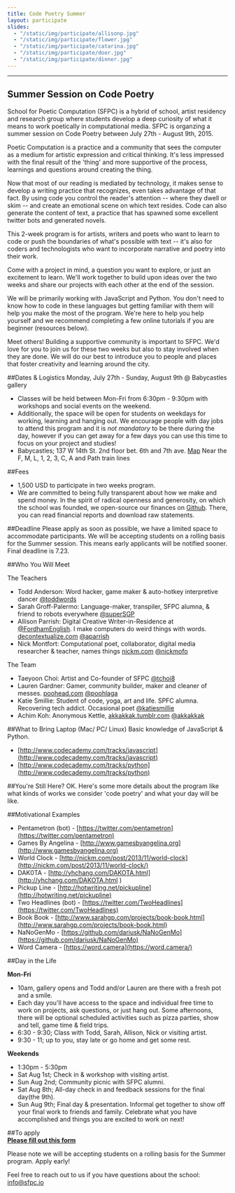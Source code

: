 ```yaml
---
title: Code Poetry Summer 
layout: participate
slides:
  - "/static/img/participate/allisonp.jpg"
  - "/static/img/participate/flower.jpg"
  - "/static/img/participate/catarina.jpg"
  - "/static/img/participate/door.jpg"
  - "/static/img/participate/dinner.jpg"
---
```


***

## Summer Session on Code Poetry 

School for Poetic Computation (SFPC) is a hybrid of school, artist residency and research group where students develop a deep curiosity of what it means to work poetically in computational media. SFPC is organzing a summer session on Code Poetry between July 27th - August 9th, 2015. 

Poetic Computation is a practice and a community that sees the computer as a medium for artistic expression and critical thinking. It's less impressed with the final result of the 'thing' and more supportive of the process, learnings and questions around creating the thing.

Now that most of our reading is mediated by technology, it makes sense to develop a writing practice that recognizes, even takes advantage of that fact. By using code you control the reader's attention -- where they dwell or skim -- and create an emotional scene on which text resides. Code can also generate the content of text, a practice that has spawned some excellent twitter bots and generated novels. 

This 2-week program is for artists, writers and poets who want to learn to code or push the boundaries of what's possible with text -- it's also for coders and technologists who want to incorporate narrative and poetry into their work.

Come with a project in mind, a question you want to explore, or just an excitement to learn. We'll work together to build upon ideas over the two weeks and share our projects with each other at the end of the session.

We will be primarily working with JavaScript and Python. You don't need to know how to code in these languages but getting familiar with them will help you make the most of the program. We're here to help you help yourself and we recommend completing a few online tutorials if you are beginner (resources below).

Meet others! Building a supportive community is important to SFPC. We'd love for you to join us for these two weeks but also to stay involved when they are done. We will do our best to introduce you to people and places that foster creativity and learning around the city.

##Dates & Logistics
Monday, July 27th - Sunday, August 9th @ Babycastles gallery

- Classes will be held between Mon-Fri from 6:30pm - 9:30pm with workshops and social events on the weekend. 
- Additionally, the space will be open for students on weekdays for working, learning and hanging out. We encourage people with day jobs to attend this program and it is *not mandatory* to be there during the day, however if you can get away for a few days you can use this time to focus on your project and studies!
- Babycastles; 137 W 14th St. 2nd floor bet. 6th and 7th ave. [Map](https://goo.gl/maps/zxhBL) Near the F, M, L, 1, 2, 3, C, A and Path train lines

##Fees 
- 1,500 USD to participate in two weeks program.
- We are committed to being fully transparent about how we make and spend money. In the spirit of radical openness and generosity, on which the school was founded, we open-source our finances on [Github](https://github.com/SFPC/finance-and-administration). 
There, you can read financial reports and download raw statements. 

##Deadline
Please apply as soon as possible, we have a limited space to accommodate participants. We will be accepting students on a rolling basis for the Summer session. This means early applicants will be notified sooner. Final deadline is 7.23. 


##Who You Will Meet 

The Teachers 
  
- Todd Anderson: Word hacker, game maker & auto-hotkey interpretive dancer [@toddwords](http://twitter.com/toddwords) 
- Sarah Groff-Palermo: Language-maker, transpiler, SFPC alumna, & friend to robots everywhere [@superSGP](http://twitter.com/superSGP)
- Allison Parrish: Digital Creative Writer-in-Residence at [@FordhamEnglish](https://twitter.com/FordhamEnglish). I make computers do weird things with words. [decontextualize.com](decontextualize.com) [@aparrish](http://twitter.com/aparrish)
- Nick Montfort: Computational poet, collaborator, digital media researcher & teacher, names things [nickm.com](http://nickm.com) [@nickmofo](http://twitter.com/nickmofo)

The Team 

- Taeyoon Choi: Artist and Co-founder of SFPC [@tchoi8](http://twitter.com/tchoi8) 
- Lauren Gardner: Gamer, community builder, maker and cleaner of messes. [poohead.com](poohead.com) [@poohlaga](http://twitter.com/poohlaga)
- Katie Smillie: Student of code, yoga, art and life. SPFC alumna. Recovering tech addict. Occasional poet [@katiesmillie](http://twitter.com/katiesmillie)
- Achim Koh: Anonymous Kettle, [akkakkak.tumblr.com](http://akkakkak.tumblr.com) [@akkakkak](http://twitter.com/akkakkak)
  
##What to Bring 
Laptop (Mac/ PC/ Linux)
Basic knowledge of JavaScript & Python.

- [http://www.codecademy.com/tracks/javascript](http://www.codecademy.com/tracks/javascript)
- [http://www.codecademy.com/tracks/python](http://www.codecademy.com/tracks/python)

##You're Still Here? 
OK. Here's some more details about the program like what kinds of works we consider 'code poetry' and what your day will be like.

##Motivational Examples
- Pentametron (bot) - [https://twitter.com/pentametron](https://twitter.com/pentametron)
- Games By Angelina - [http://www.gamesbyangelina.org](http://www.gamesbyangelina.org)
- World Clock - [http://nickm.com/post/2013/11/world-clock](http://nickm.com/post/2013/11/world-clock/)
- DAK0TA - [http://yhchang.com/DAKOTA.html](http://yhchang.com/DAKOTA.html
)
- Pickup Line - [http://hotwriting.net/pickupline](http://hotwriting.net/pickupline)
- Two Headlines (bot) - [https://twitter.com/TwoHeadlines](https://twitter.com/TwoHeadlines)
- Book Book - [http://www.sarahgp.com/projects/book-book.html](http://www.sarahgp.com/projects/book-book.html)
- NaNoGenMo - [https://github.com/dariusk/NaNoGenMo](https://github.com/dariusk/NaNoGenMo)
- Word Camera - [https://word.camera](https://word.camera/)

##Day in the Life

**Mon-Fri** 

- 10am, gallery opens and Todd and/or Lauren are there with a fresh pot and a smile.
- Each day you'll have access to the space and individual free time to work on projects, ask questions, or just hang out. Some afternoons, there will be optional scheduled activities such as pizza parties, show and tell, game time & field trips. 
- 6:30 - 9:30; Class with Todd, Sarah, Allison, Nick or visiting artist. 
- 9:30 - 11; up to you, stay late or go home and get some rest. 

**Weekends** 

- 1:30pm - 5:30pm 
- Sat Aug 1st; Check in & workshop with visiting artist.
- Sun Aug 2nd; Community picnic with SFPC alumni. 
- Sat Aug 8th; All-day check in and feedback sessions for the final day(the 9th).
- Sun Aug 9th; Final day & presentation. Informal get together to show off your final work to friends and family. Celebrate what you have accomplished and things you are excited to work on next!


##To apply  
**[Please fill out this form](http://goo.gl/forms/D0d2sXVUc3)**

Please note we will be accepting students on a rolling basis for the Summer program. Apply early! 

  
Feel free to reach out to us if you have questions about the school: [info@sfpc.io](mailto:info@sfpc.io)

